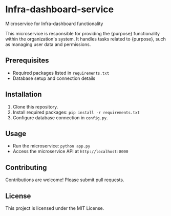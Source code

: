 # Infra-dashboard-service

Microservice for Infra-dashboard functionality

This microservice is responsible for providing the {purpose} functionality within the organization's system. It handles tasks related to {purpose}, such as managing user data and permissions.

## Prerequisites

- Required packages listed in `requirements.txt`
- Database setup and connection details

## Installation

1. Clone this repository.
2. Install required packages: `pip install -r requirements.txt`
3. Configure database connection in `config.py`.

## Usage

- Run the microservice: `python app.py`
- Access the microservice API at `http://localhost:8000`

## Contributing

Contributions are welcome! Please submit pull requests.

## License

This project is licensed under the MIT License.